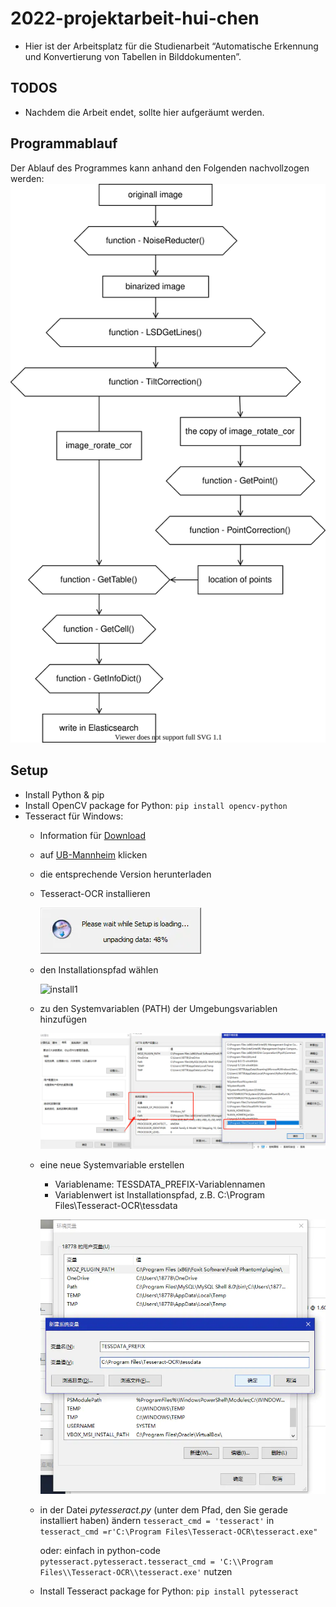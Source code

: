 # 2022-projektarbeit-hui-chen

- Hier ist der Arbeitsplatz für die Studienarbeit “Automatische Erkennung und Konvertierung von Tabellen in Bilddokumenten”.

## TODOS

- Nachdem die Arbeit endet, sollte hier aufgeräumt werden.

## Programmablauf
Der Ablauf des Programmes kann anhand den Folgenden  nachvollzogen werden:
![Logik](./Abbildungen\Logik.drawio.svg)

## Setup

- Install Python & pip
- Install OpenCV package for Python: `pip install opencv-python`
- Tesseract für Windows:
  - Information für [Download](<https://github.com/tesseract-ocr/tessdoc/blob/main/Downloads.md>)
  - auf [UB-Mannheim](https://github.com/UB-Mannheim/tesseract/wiki) klicken
  - die entsprechende Version herunterladen
  - Tesseract-OCR installieren

    ![install](./Abbildungen\install0.jpg)
  - den Installationspfad wählen
    
    ![install1](.Abbildungen/install1.jpg)
  - zu den Systemvariablen (PATH) der Umgebungsvariablen hinzufügen

    ![zu PATH](./Abbildungen/zupath.jpg)
    
  - eine neue Systemvariable erstellen
    - Variablename: TESSDATA_PREFIX-Variablennamen 
    - Variablenwert ist Installationspfad, z.B. C:\Program Files\Tesseract-OCR\tessdata

    ![tessdata](./Abbildungen/tessdata.jpg)
  - in der Datei _pytesseract.py_ (unter dem Pfad, den Sie gerade installiert haben) ändern `tesseract_cmd = 'tesseract'`  in `tesseract_cmd =r'C:\Program Files\Tesseract-OCR\tesseract.exe"`
    
    oder: einfach in python-code `pytesseract.pytesseract.tesseract_cmd = 'C:\\Program Files\\Tesseract-OCR\\tesseract.exe'` nutzen
  - Install Tesseract package for Python: `pip install pytesseract`